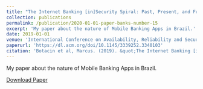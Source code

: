 ```yaml
---
title: "The Internet Banking [in]Security Spiral: Past, Present, and Future of Online Banking Protection Mechanisms Based on a Brazilian Case Study"
collection: publications
permalink: /publication/2020-01-01-paper-banks-number-15
excerpt: 'My paper about the nature of Mobile Banking Apps in Brazil.'
date: 2019-01-01
venue: 'International Conference on Availability, Reliability and Security (ARES)'
paperurl: 'https://dl.acm.org/doi/10.1145/3339252.3340103'
citation: 'Botacin et al, Marcus. (2019). &quot;The Internet Banking [in]Security Spiral: Past, Present, and Future of Online Banking Protection Mechanisms Based on a Brazilian Case Study.&quot; <i>ACM ARES</i>. 1(1).'
---
```

My paper about the nature of Mobile Banking Apps in Brazil.

[Download Paper](https://marcusbotacin.github.io/files/marcus_banks.pdf)


